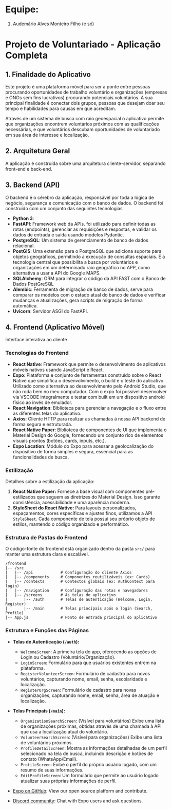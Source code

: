 # Equipe:
1. Audemário Alves Monteiro Filho
(e só)
# Projeto de Voluntariado - Aplicação Completa

## 1. Finalidade do Aplicativo

Este projeto é uma plataforma móvel para ser a ponte entre pessoas procurando oportunidades de trabalho voluntário e organizações (empresas e ONGs sem fins lucrativos) procurando potenciais voluntários. A sua principal finalidade é conectar dois grupos, pessoas que desejam doar seu tempo e habilidades para causas em que acreditam.

Através de um sistema de busca com raio geoespacial o aplicativo permite que organizações encontrem voluntários próximos com as qualificações necessárias, e que voluntários descubam oportunidades de voluntariado em sua área de interesse e localização.

## 2. Arquitetura Geral

A aplicação é construída sobre uma arquitetura cliente-servidor, separando front-end e back-end.


## 3. Backend (API)

O backend é o cérebro da aplicação, responsável por toda a lógica de negócio, segurança e comunicação com o banco de dados.
O backend foi construído com um conjunto das seguintes tecnologias

- **Python 3**:
- **FastAPI**: Framework web da APIs. foi utilizado para definir todas as rotas (endpoints), gerenciar as requisições e respostas, e validar os dados de entrada e saída usando modelos Pydantic.
- **PostgreSQL**: Um sistema de gerenciamento de banco de dados relacional.
- **PostGIS**: Uma extensão para o PostgreSQL que adiciona suporte para objetos geográficos, permitindo a execução de consultas espaciais. É a tecnologia central que possibilita a busca por voluntários e organizações em um determinado raio geográfico no APP, como alternativa a usar a API do Google MAPS.
- **SQLAlchemy**: ORM para integrar o código da API FAST com o Banco de Dados PostGreSQL
- **Alembic**: Ferramenta de migração de banco de dados, serve para comparar os modelos com o estado atual do banco de dados e verificar mudanças e atualizações, gera scripts de migração de forma automática.
- **Uvicorn**: Servidor ASGI do FastAPI.

## 4. Frontend (Aplicativo Móvel)

Interface interativa ao cliente

### Tecnologias do Frontend

-   **React Native**: Framework que permite o desenvolvimento de aplicativos móveis nativos usando JavaScript e React.
-   **Expo**: Plataforma e conjunto de ferramentas construído sobre o React Native que simplifica o desenvolvimento, o build e o teste do aplicativo. Utilizado como alternativa ao desenvolvimento pelo Android Studio, que não roda bem no meu computador. Com o expo foi possível desenvolver via VSCODE integralmente e testar com built em um dispositivo android físico ao invés de emulador.
-   **React Navigation**: Biblioteca para gerenciar a navegação e o fluxo entre as diferentes telas do aplicativo.
-   **Axios**: Cliente HTTP para realizar as chamadas à nossa API backend de forma segura e estruturada.
-   **React Native Paper**: Biblioteca de componentes de UI que implementa o Material Design do Google, fornecendo um conjunto rico de elementos visuais prontos (botões, cards, inputs, etc.).
-   **Expo Location**: Módulo do Expo para acessar a geolocalização do dispositivo de forma simples e segura, essencial para as funcionalidades de busca.

### Estilização

Detalhes sobre a estilização da aplicação: 
1.  **React Native Paper:** Fornece a base visual com componentes pré-estilizados que seguem as diretrizes do Material Design. Isso garante consistência, acessibilidade e uma aparência moderna.
2.  **StyleSheet do React Native:** Para layouts personalizados, espaçamentos, cores específicas e ajustes finos, utilizamos a API `StyleSheet`. Cada componente de tela possui seu próprio objeto de estilos, mantendo o código organizado e performático.

### Estrutura de Pastas do Frontend

O código-fonte do frontend está organizado dentro da pasta `src/` para manter uma estrutura clara e escalável.

```
/frontend
|-- /src
|   |-- /api            # Configuração do cliente Axios
|   |-- /components     # Componentes reutilizáveis (ex: Cards)
|   |-- /contexts       # Contextos globais (ex: AuthContext para login)
|   |-- /navigation     # Configuração das rotas e navegadores
|   |-- /screens        # As telas do aplicativo
|       |-- /auth       # Telas de autenticação (Welcome, Login, Register)
|       |-- /main       # Telas principais após o login (Search, Profile)
|-- App.js              # Ponto de entrada principal do aplicativo
```

### Estrutura e Funções das Páginas

-   **Telas de Autenticação (`/auth`):**
    -   `WelcomeScreen`: A primeira tela do app, oferecendo as opções de Login ou Cadastro (Voluntário/Organização).
    -   `LoginScreen`: Formulário para que usuários existentes entrem na plataforma.
    -   `RegisterVolunteerScreen`: Formulário de cadastro para novos voluntários, capturando nome, email, senha, escolaridade e localização.
    -   `RegisterOrgScreen`: Formulário de cadastro para novas organizações, capturando nome, email, senha, área de atuação e localização.

-   **Telas Principais (`/main`):**
    -   `OrganizationSearchScreen`: (Visível para voluntários) Exibe uma lista de organizações próximas, obtidas através de uma chamada à API que usa a localização atual do voluntário.
    -   `VolunteerSearchScreen`: (Visível para organizações) Exibe uma lista de voluntários próximos.
    -   `ProfileDetailScreen`: Mostra as informações detalhadas de um perfil selecionado na tela de busca, incluindo descrição e botões de contato (WhatsApp/Email).
    -   `ProfileScreen`: Exibe o perfil do próprio usuário logado, com um resumo de suas informações.
    -   `EditProfileScreen`: Um formulário que permite ao usuário logado atualizar suas próprias informações de perfil.

- [Expo on GitHub](https://github.com/expo/expo): View our open source platform and contribute.
- [Discord community](https://chat.expo.dev): Chat with Expo users and ask questions.
